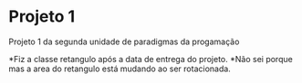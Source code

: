 # Projeto 1

Projeto 1 da segunda unidade de paradigmas da progamação

*Fiz a classe retangulo após a data de entrega do projeto.
*Não sei porque mas a area do retangulo está mudando ao ser rotacionada.
